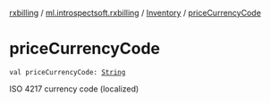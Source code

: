 [rxbilling](../../index.md) / [ml.introspectsoft.rxbilling](../index.md) / [Inventory](index.md) / [priceCurrencyCode](./price-currency-code.md)

# priceCurrencyCode

`val priceCurrencyCode: `[`String`](https://kotlinlang.org/api/latest/jvm/stdlib/kotlin/-string/index.html)

ISO 4217 currency code (localized)

